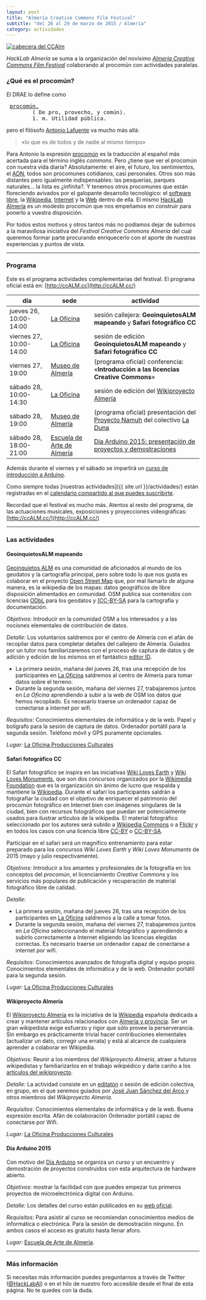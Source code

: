 ```yaml
---
layout: post
title: "Almería Creative Commons Film Festival"
subtitle: "del 26 al 29 de marzo de 2015 / Almería"
category: actividades
---
```



<a href="http://ccALM.cc/"><img alt="cabecera del CCAlm" class="center" src="{{ site.url }}/recursos/2015-03-26/cabecera.jpg" /></a>

_HackLab Almería_ se suma a la organización del novísimo [*Almería Creative Commons Film Festival*][1] colaborando al procomún con actividades paralelas.

[1]: http://www.ccALM.cc/

### ¿Qué es el procomún?

El DRAE lo define como
<pre>
 <a href="http://lema.rae.es/drae/?val=procom%C3%BAn">procomún.</a>
        ( De pro, provecho, y común).
        1. m. Utilidad pública.
</pre>


pero el filósofo [Antonio Lafuente][3] va mucho más allá:

>    «lo que es de todos y de nadie al mismo tiempo»

[3]: https://es.wikipedia.org/wiki/Antonio_Lafuente

Para Antonio la expresión [procomún](https://es.wikipedia.org/w/index.php?title=Procomún) es la traducción al español más acertada para el término inglés *commons*. Pero ¿tiene que ver el procomún con nuestra vida diaria? Absolutamente: el aire, el futuro, los sentimientos, el [ADN](https://es.wikipedia.org/w/index.php?title=ADN), todos son procomunes cotidianos, casi personales. Otros son más distantes pero igualmente indispensables: las pesquerías, parques naturales... la lista es ¿infinita?. Y tenemos otros procomunes que están floreciendo avivados por el galopante desarrollo tecnológico: el [software libre](https://es.wikipedia.org/wiki/Software_libre), la [Wikipedia](http://es.wikipedia.org), [Internet](https://es.wikipedia.org/wiki/Internet) y la [Web](https://es.wikipedia.org/wiki/World_Wide_Web) dentro de ella. El mismo [HackLab Almería](http://hacklabalmeria.net) es un modesto procomún que nos empeñamos en construir para ponerlo a vuestra disposición.

Por todos estos motivos y otros tantos más no podíamos dejar de subirnos a la maravillosa iniciativa del _Festival Creative Commons Almería_ del cual queremos formar parte procurando enriquecerlo con el aporte de nuestras experiencias y puntos de vista.


---

### Programa

Este es el programa actividades complementarias del festival. El programa oficial está en: [http://ccALM.cc](http://ccALM.cc/)

| día | sede | actividad |
|---|----|---|
| jueves 26, 10:00-14:00 | [La Oficina][2] | sesión callejera: __GeoinquietosALM mapeando__ y **Safari fotográfico CC**
| viernes 27, 10:00-14:00  | [La Oficina][2] | sesión de edición **GeoinquietosALM mapeando** y **Safari fotográfico CC**
| viernes 27, 19:00  | [Museo de Almería][6] | (programa oficial) conferencia: «**Introducción a las licencias Creative Commons**»
| sábado 28, 10:00-14:30  | [La Oficina][2] |  sesión de edición del [Wikiproyecto Almería](http://es.wikipedia.org/wiki/Wikiproyecto:Almer%C3%ADa)
| sábado 28, 19:00  | [Museo de Almería][6] | (programa oficial) presentación del [Proyecto Namuh](http://namuh.orain.org) del colectivo [La Duna][5]
| sábado 28, 18:00-21:00  | [Escuela de Arte de Almería][4] | [Día Arduino 2015:  presentación de proyectos y demostraciones](http://hacklabalmeria.net/actividades/2015/03/27/arduino-day.html)

[2]: http://www.openstreetmap.org/node/2389372700
[4]: http://www.openstreetmap.org/way/159010347
[6]: http://www.openstreetmap.org/node/1568048883


Además durante el viernes y el sábado se impartirá un [curso de introducción a Arduino](http://hacklabalmeria.net/actividades/2015/03/27/arduino-day.html).

Como siempre todas [nuestras actividades]({{ site.url }}/actividades/) están registradas en el [calendario compartido al que puedes suscribirte](http://bit.ly/calendario-HackLabAl).

Recordad que el festival es mucho más. Atentos al resto del programa, de las actuaciones musicales, exposiciones y proyecciones videográficas: [http://ccALM.cc/](http://ccALM.cc/)

---

### Las actividades

#### GeoinquietosALM mapeando 
 [Geoinquietos ALM](http://twitter.com/geoinquietosALM) es una comunidad de aficionados al mundo de los geodatos y la cartografía principal, pero sobre todo lo que nos gusta es colaborar en el proyecto [Open Street Map](http://www.openstreetmap.org/) que, por mal llamarlo de alguna manera, es la wikipedia de los mapas: datos geográficos de libre disposición alimentados en comunidad.  OSM publica sus contenidos con licencias [ODbL](http://opendatacommons.org/licenses/odbl/) para los geodatos y [(CC-BY-SA](http://creativecommons.org/licenses/by-sa/2.0/) para la cartografía y documentación.
 
 _Objetivos:_ Introducir en la comunidad OSM a los interesados y a las nociones elementales de contribución de datos.
 
_Detalle:_  Los voluntarios saldremos por el centro de Almería con el afán de recopilar datos para completar detalles del callejero de Almería. Guiados por un tutor nos familiarizaremos con el proceso de captura de datos y de adición y edición de los mismos en el fantástico [editor ID](http://ideditor.com/). 

 * La primera sesión, mañana del jueves 26, tras una recepción de los participantes en [La Oficina][2]  saldremos al centro de Almería para tomar datos sobre el terreno.
 * Durante la segunda sesión, mañana del viernes 27, trabajaremos juntos en _La Oficina_ aprendiendo a subir a la web de OSM los datos que hemos recopilado. Es necesario traerse un ordenador capaz de conectarse a internet por wifi.
  
 _Requisitos_: Conocimientos elementales de informática y de la web. Papel y bolígrafo para la sesión de captura de datos. Ordenador portátil para la segunda sesión. Teléfono móvil y GPS puramente opcionales.
  
 _Lugar:_  [La Oficina Producciones Culturales][2]  
 
#### Safari fotográfico CC
El Safari fotográfico se inspira en las iniciativas [Wiki Loves Earth](http://www.wikilovesearth.es/) y [Wiki Loves Monuments](http://www.wikilovesearth.es/es/Wiki_Loves_Monuments), que son dos concursos organizados por la [Wikimedia Foundation](http://wikimediafoundation.org) que es la organización sin ánimo de lucro que respalda y mantiene la [Wikipedia](http://es.wikipedia.org/wiki/Wikipedia). Durante el safari los participantes saldrán a fotografiar la ciudad con el objetivo de enriquecer el patrimonio del procomún fotográfico en Internet bien con imágenes singulares de la ciudad, bien con recursos fotográficos que puedan ser potencialmente usados para ilustrar artículos de la wikipedia. El material fotográfico seleccionado por los autores será subido a [Wikipedia Commons](https://commons.wikimedia.org/wiki/Main_Page) o a [Flickr](http://flickr.com) y en todos los casos con una licencia libre [CC-BY](http://creativecommons.org/licenses/by/4.0/) o [CC-BY-SA](http://creativecommons.org/licenses/by-sa/4.0/).

Participar en el safari será un magnífico entrenamiento para estar preparado para los concursos _Wiki Loves Earth_ y _Wiki Loves Monuments_ de 2015 (mayo y julio respectivamente).

 _Objetivos:_ Introducir a los amantes y profesionales de la fotografía en los conceptos del _procomún_, el licenciamiento _Creative Commons_ y los servicios más populares de publicación y recuperación de material fotográfico libre de calidad.
 
 _Detalle_: 

 * La primera sesión, mañana del jueves 26, tras una recepción de los participantes en [La Oficina][2]  saldremos a la calle a tomar fotos.
 * Durante la segunda sesión, mañana del viernes 27, trabajaremos juntos en _La Oficina_ seleccionando el material fotográfico y aprendiendo a subirlo correctamente a Internet eligiendo las licencias elegidas correctas. Es necesario traerse un ordenador capaz de conectarse a internet por wifi.

 _Requisitos_: Conocimientos avanzados de fotografía digital y equipo propio. Conocimientos elementales de informática y de la web. Ordenador portátil para la segunda sesión. 
  
 _Lugar:_  [La Oficina Producciones Culturales][2]  
 
####  Wikiproyecto Almería 

El   [Wikiproyecto Almería](http://es.wikipedia.org/wiki/Wikiproyecto:Almer%C3%ADa) es la iniciativa de la [Wikipedia](https://es.wikipedia.org/wiki/Wikipedia) española dedicada a crear y mantener artículos relacionados con [Almería y provincia](https://es.wikipedia.org/wiki/Categor%C3%ADa:Wikiproyecto:Almer%C3%ADa/Art%C3%ADculos). Ser un gran wikipedista exige esfuerzo y rigor que sólo provee la perserverancia. Sin embargo es prácticamente trivial hacer contribuciones elementales (actualizar un dato, corregir una errata) y está al alcance de cualquiera aprender a colaborar en Wikipedia.


 _Objetivos:_  Reunir a los miembros del _Wikiproyecto Almería_, atraer a futuros wikipedistas y familiarizarlos en el trabajo wikipédico y darle cariño a los [artículos del wikiproyecto](https://es.wikipedia.org/wiki/Categor%C3%ADa:Wikiproyecto:Almer%C3%ADa/Art%C3%ADculos).
 
 
 _Detalle_: La actividad consiste en un [editatón](https://es.wikipedia.org/wiki/Wikipedia:Editat%C3%B3n) o sesión de edición colectiva, en grupo, en el que seremos guiados por [José Juan Sánchez del Arco ](https://es.wikipedia.org/wiki/Usuario:Schumi4ever) y otros miembros del _Wikiproyecto Almería_.

 _Requisitos_: Conocimientos elementales de informática y de la web. Buena expresión escrita. Afán de colaboración Ordenador portátil capaz de conectarse por Wifi. 
 
 _Lugar:_  [La Oficina Producciones Culturales][2]  
 
#### Día Arduino 2015

Con motivo del [Día Arduino](http://day.arduino.cc) se organiza un curso y un encuentro y demostración de proyectos construidos con esta arquitectura de hardware abierto.

_Objetivos:_ mostrar la facilidad con que puedes empezar tus primeros proyectos de microelectrónica digital con Arduino.

_Detalle:_ Los detalles del curso están publicados en su [web oficial](http://hacklabalmeria.net/actividades/2015/03/27/arduino-day.html).

_Requisitos:_ Para asistir al curso se recomiendan conocimientos medios de informática o electrónica. Para la sesión de demostración ninguno. En ambos casos el acceso es gratuito hasta llenar aforo.

_Lugar:_  [Escuela de Arte de Almería][4].
 

---

### Más información

Si necesitas más información puedes preguntarnos a través de Twitter ([@HackLabAl](http://twitter.com/hacklabal)) o en el hilo de nuestro foro accesible desde el final de esta página. No te quedes con la duda.

[5]: http://www.laduna.es
